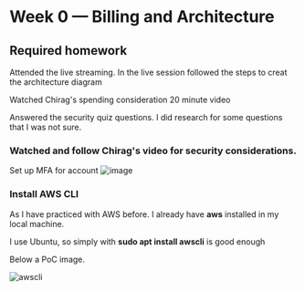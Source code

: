 # Week 0 — Billing and Architecture

## Required homework

Attended the live streaming. In the live session followed the steps to creat the architecture diagram

Watched Chirag's spending consideration 20 minute video

Answered the security quiz questions. I did research for some questions that I was not sure. 

### Watched and follow Chirag's video for security considerations.

Set up MFA for account
![image](https://user-images.githubusercontent.com/46797181/220008680-00fa978c-8611-49c3-941d-a1734469e0a4.png)



### Install AWS CLI
As I have practiced with AWS before. I already have **aws** installed in my local machine.

I use Ubuntu, so simply with **sudo apt install awscli** is good enough 

Below a PoC image.

![awscli](https://user-images.githubusercontent.com/46797181/219274204-c7ffbc00-e046-4395-9dea-b23023c85862.png)
